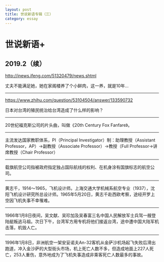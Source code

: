 ```yaml
---
layout: post
title: 世说新语专辑（三）
category: essay 
---
```


# 世说新语+

## 2019.2（续）

http://inews.ifeng.com/51320479/news.shtml

丈夫不能满足她，她在家阁楼养了个小鲜肉，这一养，就是10年...

----

https://www.zhihu.com/question/53104504/answer/133590732

日本对台湾的殖民统治给台湾造成了什么样的影响？

----

20世纪福克斯公司的片头曲，叫做《20th Century Fox Fanfare》。

----

主流发达国家教职体系，PI（Principal Investigator）制：助理教授（Assistant Professor，AP）->副教授（Associate Professor）->教授（Full Professor->讲席教授（Chair Professor）

----

载旗航空公司指被政府指定独占国际航线的权利、在机身涂有国旗标志的航空公司。

----

黄志千，1914～1965，飞机设计师。上海交通大学机械系航空专业（1937），沈阳飞机设计研究所总设计师。1965年5月20日，黄志千赴西欧考察，途经开罗上空因飞机失事不幸罹难。

----

1966年1月8日夜间，吴文献、吴珍加及吴春富三名中国人民解放军士兵驾一艘登陆艇叛逃马祖。次日下午，台湾军方用专机将他们接返台湾，途中遭中国大陆军机击落，机毁人亡。

----

1996年1月8日，非洲航空一架安妥诺夫An-32客机从金萨沙机场起飞失败后滑出跑道，冲入金沙萨的大型街头市场，机上死亡人数不多，但造成地面上227人死亡，253人重伤，意外地成为了飞机失事造成非乘客死亡人数最多的事故。
